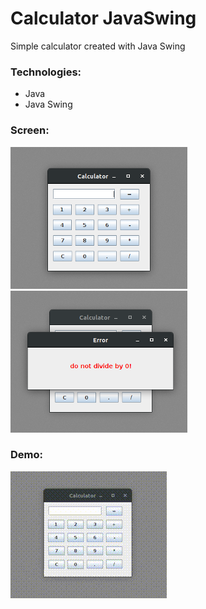 # Calculator JavaSwing

Simple calculator created with Java Swing

### Technologies:

- Java
- Java Swing

### Screen:

![calculator](calculator/src/calculator/assets/calculator.png)![calculator error](calculator/src/calculator/assets/calculator_error.png)

### Demo:

![](calculator/src/calculator/assets/calculator_demo.gif)
